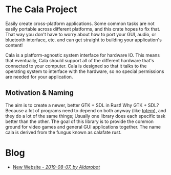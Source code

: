 # The Cala Project
Easily create cross-platform applications.  Some common tasks are not easily portable across different platforms, and this crate hopes to fix that.  That way you don't have to worry about how to port your GUI, audio, or bluetooth interface, etc. and can get straight to building your application's content!

Cala is a platform-agnostic system interface for hardware IO.  This means that eventually, Cala should support all of the different hardware that's connected to your computer.  Cala is designed so that it talks to the operating system to interface with the hardware, so no special permissions are needed for your application.

## Motivation & Naming
The aim is to create a newer, better GTK + SDL in Rust!  Why GTK + SDL?  Because a lot of programs need to depend on both anyway (like [totem](https://en.wikipedia.org/wiki/Totem_Video_Player)), and they do a lot of the same things; Usually one library does each specific task better than the other.  The goal of this library is to provide the common ground for video games and general GUI applications together.  The name cala is derived from the fungus known as calafate rust.

# Blog
- [New Website - *2019-08-07, by Aldarobot*](new-website)
